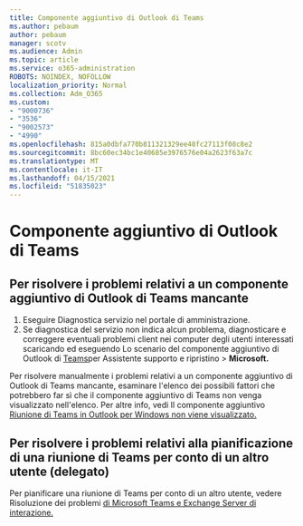 ```yaml
---
title: Componente aggiuntivo di Outlook di Teams
ms.author: pebaum
author: pebaum
manager: scotv
ms.audience: Admin
ms.topic: article
ms.service: o365-administration
ROBOTS: NOINDEX, NOFOLLOW
localization_priority: Normal
ms.collection: Adm_O365
ms.custom:
- "9000736"
- "3536"
- "9002573"
- "4990"
ms.openlocfilehash: 815a0dbfa770b811321329ee48fc27113f08c8e2
ms.sourcegitcommit: 8bc60ec34bc1e40685e3976576e04a2623f63a7c
ms.translationtype: MT
ms.contentlocale: it-IT
ms.lasthandoff: 04/15/2021
ms.locfileid: "51835023"
---
```

# <a name="teams-outlook-add-in"></a>Componente aggiuntivo di Outlook di Teams

## <a name="to-troubleshoot-a-missing-teams-outlook-add-in"></a>Per risolvere i problemi relativi a un componente aggiuntivo di Outlook di Teams mancante

1. Eseguire Diagnostica servizio nel portale di amministrazione. 
2. Se diagnostica del servizio non indica alcun problema, diagnosticare e correggere eventuali problemi client nei computer degli utenti interessati scaricando ed eseguendo Lo scenario del componente aggiuntivo di Outlook di [Teams](https://aka.ms/SaRA-TeamsAddInScenario)per Assistente supporto e ripristino  >  **Microsoft.**

Per risolvere manualmente i problemi relativi a un componente aggiuntivo di Outlook di Teams mancante, esaminare l'elenco dei possibili fattori che potrebbero far sì che il componente aggiuntivo di Teams non venga visualizzato nell'elenco. Per altre info, vedi Il componente aggiuntivo [Riunione di Teams in Outlook per Windows non viene visualizzato.](https://docs.microsoft.com/microsoftteams/teams-add-in-for-outlook#teams-meeting-add-in-in-outlook-for-windows-does-not-show)

## <a name="to-troubleshoot-scheduling-a-teams-meeting-on-behalf-of-someone-else-delegate"></a>Per risolvere i problemi relativi alla pianificazione di una riunione di Teams per conto di un altro utente (delegato)

Per pianificare una riunione di Teams per conto di un altro utente, vedere Risoluzione dei problemi [di Microsoft Teams e Exchange Server di interazione.](https://docs.microsoft.com/microsoftteams/troubleshoot/known-issues/teams-exchange-interaction-issue)
